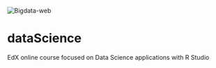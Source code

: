 ![Bigdata-web](https://user-images.githubusercontent.com/57094326/112041238-6dbce680-8b46-11eb-93c4-24710022bb7e.png)
# dataScience
EdX online course focused on Data Science applications with R Studio
